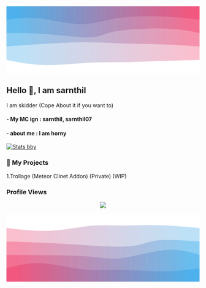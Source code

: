 <img src="/top.svg"/>

## Hello 👋, I am sarnthil

I am skidder (Cope About it if you want to)

#### - My MC ign : sarnthil, sarnthil07
#### - about me : I am horny
[![Stats bby](https://github-readme-stats.vercel.app/api?username=Vitalasy&theme=nightowl)](https://github.com/anuraghazra/github-readme-stats)             
### 🚀 My Projects
1.Trollage (Meteor Clinet Addon) (Private) (WIP)
### Profile Views
<p align="center">
  <img src="https://count.getloli.com/get/@Vitalasy?theme=gelbooru" />
</p>

<img src="/bottom.svg"/>
